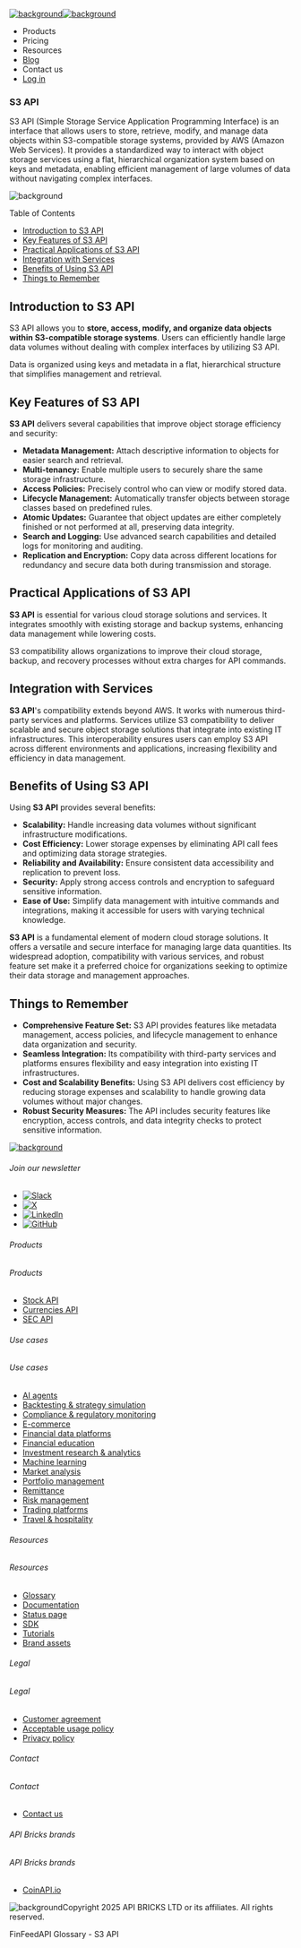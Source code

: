 [![background](/_next/image?url=https%3A%2F%2Fcdn.sanity.io%2Fimages%2Fxpx4czto%2Fproduction%2Fc9a795fc7fb3558997d636211a44e71eb59288f0-773x184.png&w=1920&q=75)![background](https://cdn.sanity.io/images/xpx4czto/production/875913d8710b3054c19fad19673dc5592614265e-773x184.svg)](/)

* Products
* Pricing
* Resources
* [Blog](/blog)
* Contact us
* [Log in](https://console.finfeedapi.com/?link=/apikeys/create)

### S3 API

S3 API (Simple Storage Service Application Programming Interface) is an interface that allows users to store, retrieve, modify, and manage data objects within S3-compatible storage systems, provided by AWS (Amazon Web Services). It provides a standardized way to interact with object storage services using a flat, hierarchical organization system based on keys and metadata, enabling efficient management of large volumes of data without navigating complex interfaces.

![background](https://cdn.sanity.io/images/xpx4czto/production/999c709b2777af013884c6e2623e9aa699585a06-429x429.svg)

Table of Contents

* [Introduction to S3 API](#link-a0faa5b75b51)
* [Key Features of S3 API](#link-2f2c78fc28ce)
* [Practical Applications of S3 API](#link-4ce2eadd5215)
* [Integration with Services](#link-2e7d9b29ffa2)
* [Benefits of Using S3 API](#link-08cdcde31443)
* [Things to Remember](#link-b6ce9ec934dc)

**Introduction to S3 API**
--------------------------

S3 API allows you to **store, access, modify, and organize data objects within S3-compatible storage systems**. Users can efficiently handle large data volumes without dealing with complex interfaces by utilizing S3 API.

Data is organized using keys and metadata in a flat, hierarchical structure that simplifies management and retrieval.

**Key Features of S3 API**
--------------------------

**S3 API** delivers several capabilities that improve object storage efficiency and security:

* **Metadata Management:** Attach descriptive information to objects for easier search and retrieval.
* **Multi-tenancy:** Enable multiple users to securely share the same storage infrastructure.
* **Access Policies:** Precisely control who can view or modify stored data.
* **Lifecycle Management:** Automatically transfer objects between storage classes based on predefined rules.
* **Atomic Updates:** Guarantee that object updates are either completely finished or not performed at all, preserving data integrity.
* **Search and Logging:** Use advanced search capabilities and detailed logs for monitoring and auditing.
* **Replication and Encryption:** Copy data across different locations for redundancy and secure data both during transmission and storage.

**Practical Applications of S3 API**
------------------------------------

**S3 API** is essential for various cloud storage solutions and services. It integrates smoothly with existing storage and backup systems, enhancing data management while lowering costs.

S3 compatibility allows organizations to improve their cloud storage, backup, and recovery processes without extra charges for API commands.

**Integration with Services**
-----------------------------

**S3 API**'s compatibility extends beyond AWS. It works with numerous third-party services and platforms. Services utilize S3 compatibility to deliver scalable and secure object storage solutions that integrate into existing IT infrastructures. This interoperability ensures users can employ S3 API across different environments and applications, increasing flexibility and efficiency in data management.

**Benefits of Using S3 API**
----------------------------

Using **S3 API** provides several benefits:

* **Scalability:** Handle increasing data volumes without significant infrastructure modifications.
* **Cost Efficiency:** Lower storage expenses by eliminating API call fees and optimizing data storage strategies.
* **Reliability and Availability:** Ensure consistent data accessibility and replication to prevent loss.
* **Security:** Apply strong access controls and encryption to safeguard sensitive information.
* **Ease of Use:** Simplify data management with intuitive commands and integrations, making it accessible for users with varying technical knowledge.

**S3 API** is a fundamental element of modern cloud storage solutions. It offers a versatile and secure interface for managing large data quantities. Its widespread adoption, compatibility with various services, and robust feature set make it a preferred choice for organizations seeking to optimize their data storage and management approaches.

**Things to Remember**
----------------------

* **Comprehensive Feature Set:** S3 API provides features like metadata management, access policies, and lifecycle management to enhance data organization and security.
* **Seamless Integration:** Its compatibility with third-party services and platforms ensures flexibility and easy integration into existing IT infrastructures.
* **Cost and Scalability Benefits:** Using S3 API delivers cost efficiency by reducing storage expenses and scalability to handle growing data volumes without major changes.
* **Robust Security Measures:** The API includes security features like encryption, access controls, and data integrity checks to protect sensitive information.

[![background](https://cdn.sanity.io/images/xpx4czto/production/8a2788aebc71f7f5dce82eb1b7a5e5cec9a64838-773x184.svg)](/)

###### Join our newsletter

* [![Slack](https://cdn.sanity.io/images/xpx4czto/production/26371f7c1474b3ce9e67c32e006a140ddd704b95-512x512.svg)](https://finfeedapi.slack.com/x-p8539721774929-8529109118914-8531038476964/messages/C08FVM7P68H)
* [![X](/_next/image?url=https%3A%2F%2Fcdn.sanity.io%2Fimages%2Fxpx4czto%2Fproduction%2F0aa41878d0ceb77292d9f847b2f4e21d688460c1-2400x2453.png&w=64&q=75)](https://x.com/FinFeedAPI "Follow FinFeedAPI on X")
* [![LinkedIn](/_next/image?url=https%3A%2F%2Fcdn.sanity.io%2Fimages%2Fxpx4czto%2Fproduction%2Fb9ce6f119974543779bbcad7563e234be8edd900-840x779.png&w=64&q=75)](https://www.linkedin.com/company/finfeedapi/?viewAsMember=true "Join FinFeedAPI on LinkedIn")
* [![GitHub](https://cdn.sanity.io/images/xpx4czto/production/f202b6faccfd5cc46299b976c2635fee60b55aa0-98x96.svg)](https://github.com/api-bricks/api-bricks-sdk/tree/master/finfeedapi)

###### Products

###### Products

* [Stock API](/products/stock-api)
* [Currencies API](/products/currencies-api)
* [SEC API](/products/sec-api)

###### Use cases

###### Use cases

* [AI agents](/use-case/ai-agents)
* [Backtesting & strategy simulation](/use-case/backtesting-strategy-simulation)
* [Compliance & regulatory monitoring](/use-case/compliance-regulatory-monitoring)
* [E-commerce](/use-case/e-commerce)
* [Financial data platforms](/use-case/financial-data-platforms)
* [Financial education](/use-case/education-platforms)
* [Investment research & analytics](/use-case/investment-research-analytics)
* [Machine learning](/use-case/machine-learning)
* [Market analysis](/use-case/market-analysis)
* [Portfolio management](/use-case/portfolio-management)
* [Remittance](/use-case/remittance)
* [Risk management](/use-case/risk-management)
* [Trading platforms](/use-case/trading-platforms)
* [Travel & hospitality](/use-case/travel-hospitality)

###### Resources

###### Resources

* [Glossary](/learn/glossary)
* [Documentation](https://docs.finfeedapi.com/)
* [Status page](https://status.finfeedapi.com/)
* [SDK](https://github.com/api-bricks/api-bricks-sdk/tree/master/finfeedapi)
* [Tutorials](https://github.com/api-bricks/api-bricks-sdk/tree/master/finfeedapi/sec-api-rest/tutorials)
* [Brand assets](https://brandfetch.com/finfeedapi.com)

###### Legal

###### Legal

* [Customer agreement](/legal#link-479af90ac5b8)
* [Acceptable usage policy](/legal#link-469068dc1416)
* [Privacy policy](/legal#link-192d9f962f94)

###### Contact

###### Contact

* [Contact us](/contact-us)

###### API Bricks brands

###### API Bricks brands

* [CoinAPI.io](https://www.coinapi.io/?utm_source=finfeedapi&utm_medium=referral&utm_campaign=finfeedapi_footer)

![background](https://cdn.sanity.io/images/xpx4czto/production/33a64ee50c88a79ba86cc35ba36e9eb13987bbe7-152x184.svg)Copyright 2025 API BRICKS LTD or its affiliates. All rights reserved.

FinFeedAPI Glossary - S3 API